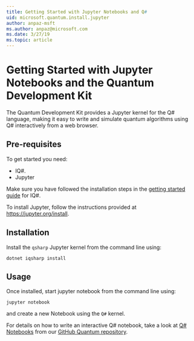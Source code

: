 ```yaml
---
title: Getting Started with Jupyter Notebooks and Q#
uid: microsoft.quantum.install.jupyter
author: anpaz-msft
ms.author: anpaz@microsoft.com
ms.date: 3/27/19
ms.topic: article
---
```


# Getting Started with Jupyter Notebooks and the Quantum Development Kit #  

The Quantum Development Kit provides a Jupyter kernel for the Q# language, making it easy to write and simulate quantum algorithms using Q# interactively from a web browser.

## Pre-requisites ##

To get started you need:
- IQ#.
- Jupyter

Make sure you have followed the installation steps in the [getting started guide](xref:microsoft.quantum.install) for IQ#.

To install Jupyter, follow the instructions provided at https://jupyter.org/install.


## Installation ##

Install the `qsharp` Jupyter kernel from the command line using:

```Command Prompt
dotnet iqsharp install
```


## Usage ##

Once installed, start jupyter notebook from the command line using:

```Command Prompt
jupyter notebook
```

and create a new Notebook using the `Q#` kernel.

For details on how to write an interactive Q# notebook, take a look at
[Q# Notebooks](https://github.com/Microsoft/Quantum/blob/master/Samples/src/IntroToIQSharp/Notebook.ipynb)
from our [GitHub Quantum repository](https://github.com/Microsoft/Quantum.git).

